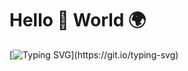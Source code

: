 # Hello 👋 World 🌍

[![Typing SVG](https://readme-typing-svg.demolab.com?font=Fira+Code&pause=1000&color=F72D79&width=435&lines=Hi+there+%F0%9F%91%8B%2C+I+am+Minh+Toan+%F0%9F%91%80.)](https://git.io/typing-svg)

<!---
- 👋 Hi, I’m @mtoan65
- 👀 I’m interested in AI.
- 🌱 I’m currently learning AI.
- 💞️ I’m looking to collaborate on ...
- 📫 How to reach me ...
--->
<!---
mtoan65/mtoan65 is a ✨ special ✨ repository because its `README.md` (this file) appears on your GitHub profile.
You can click the Preview link to take a look at your changes.
--->
